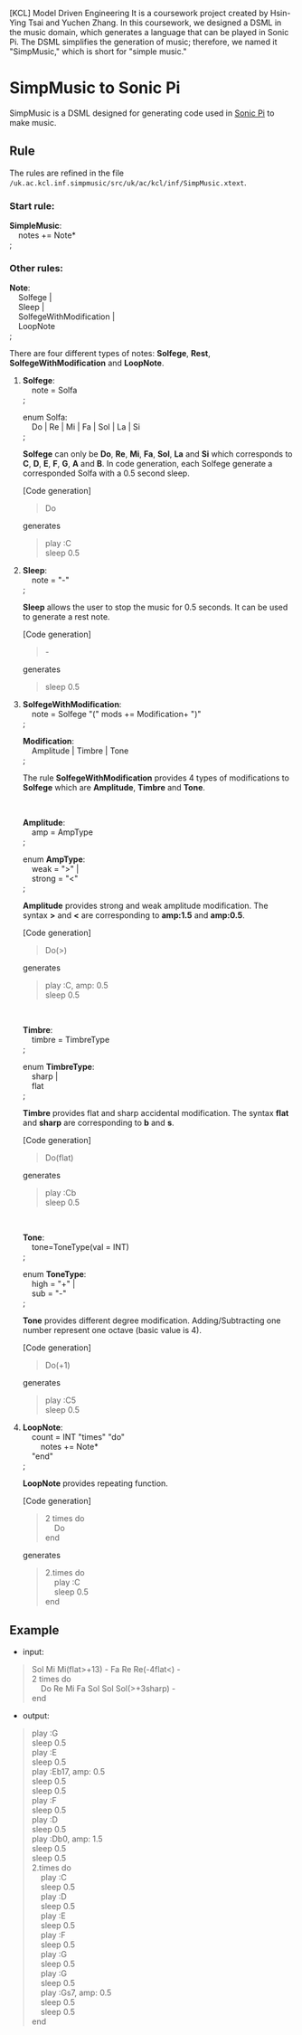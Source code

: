 [KCL] Model Driven Engineering
It is a coursework project created by Hsin-Ying Tsai and Yuchen Zhang. In this coursework, we designed a DSML in the music domain, which generates a language that can be played in Sonic Pi. The DSML simplifies the generation of music; therefore, we named it "SimpMusic," which is short for "simple music."

# SimpMusic to Sonic Pi

SimpMusic is a DSML designed for generating code used in [Sonic Pi](https://sonic-pi.net/) to make music.

## Rule

The rules are refined in the file `/uk.ac.kcl.inf.simpmusic/src/uk/ac/kcl/inf/SimpMusic.xtext`.

### Start rule:

**SimpleMusic**:\
&nbsp;&nbsp;&nbsp;&nbsp;notes += Note*\
;

### Other rules:

**Note**:\
&nbsp;&nbsp;&nbsp;&nbsp;Solfege |\
&nbsp;&nbsp;&nbsp;&nbsp;Sleep |\
&nbsp;&nbsp;&nbsp;&nbsp;SolfegeWithModification |\
&nbsp;&nbsp;&nbsp;&nbsp;LoopNote\
;
    
There are four different types of notes: **Solfege**, **Rest**, **SolfegeWithModification** and **LoopNote**.
    
1. **Solfege**:\
&nbsp;&nbsp;&nbsp;&nbsp;note = Solfa\
;
    
    enum Solfa:\
&nbsp;&nbsp;&nbsp;&nbsp;Do | Re | Mi | Fa | Sol | La | Si\
;
    
    **Solfege** can only be **Do**, **Re**, **Mi**, **Fa**, **Sol**, **La** and **Si** which corresponds to **C**, **D**, **E**, **F**, **G**, **A** and **B**. In code generation, each Solfege generate a corresponded Solfa with a 0.5 second sleep.
    
    [Code generation]
    
    >Do
   
    generates
            
    >play :C\
    >sleep 0.5
    
2. **Sleep**:\
&nbsp;&nbsp;&nbsp;&nbsp;note = "-"\
;
    
    **Sleep** allows the user to stop the music for 0.5 seconds. It can be used to generate a rest note.
    
    [Code generation]
    
    >\-
    
    generates
            
    >sleep 0.5
    
3. **SolfegeWithModification**:\
&nbsp;&nbsp;&nbsp;&nbsp;note = Solfege "(" mods += Modification+ ")"\
;

    **Modification**:\
&nbsp;&nbsp;&nbsp;&nbsp;Amplitude | Timbre | Tone\
;
    
    The rule **SolfegeWithModification** provides 4 types of modifications to **Solfege** which are **Amplitude**, **Timbre** and **Tone**.
    
    <br />
    
    **Amplitude**:\
&nbsp;&nbsp;&nbsp;&nbsp;amp = AmpType\
;
    
    enum **AmpType**:\
&nbsp;&nbsp;&nbsp;&nbsp;weak = ">" |\
&nbsp;&nbsp;&nbsp;&nbsp;strong = "<"\
;
    
    **Amplitude** provides strong and weak amplitude modification. The syntax **>** and **<** are corresponding to **amp:1.5** and **amp:0.5**.
    
    [Code generation]
    
    >Do(>)
    
    generates
            
    >play :C, amp: 0.5\
    >sleep 0.5
    
    <br />

    **Timbre**:\
&nbsp;&nbsp;&nbsp;&nbsp;timbre = TimbreType\
;
    
    enum **TimbreType**:\
&nbsp;&nbsp;&nbsp;&nbsp;sharp |\
&nbsp;&nbsp;&nbsp;&nbsp;flat\
;
    
    **Timbre** provides flat and sharp accidental modification. The syntax **flat** and **sharp** are corresponding to **b** and **s**.
    
    [Code generation]
    
    >Do(flat)
    
    generates
            
    >play :Cb\
    >sleep 0.5
    
    <br />
    
    **Tone**:\
&nbsp;&nbsp;&nbsp;&nbsp;tone=ToneType(val = INT)\
;
    
    enum **ToneType**:\
&nbsp;&nbsp;&nbsp;&nbsp;high = "+" |\
&nbsp;&nbsp;&nbsp;&nbsp;sub = "-"\
;
    
    **Tone** provides different degree modification. Adding/Subtracting one number represent one octave (basic value is 4).
    
    [Code generation]
    
    >Do(+1)
    
    generates
            
    >play :C5\
    >sleep 0.5
    
4. **LoopNote**:\
&nbsp;&nbsp;&nbsp;&nbsp;count = INT "times" "do"\
&nbsp;&nbsp;&nbsp;&nbsp;&nbsp;&nbsp;&nbsp;&nbsp;notes += Note*\
&nbsp;&nbsp;&nbsp;&nbsp;"end"\
;
    
    **LoopNote** provides repeating function.
    
    [Code generation]
    
    >2 times do\
    >&nbsp;&nbsp;&nbsp;&nbsp;Do\
    >end
    
    generates
            
    >2.times do\
    >&nbsp;&nbsp;&nbsp;&nbsp;play :C\
    >&nbsp;&nbsp;&nbsp;&nbsp;sleep 0.5\
    >end
    

## Example

- input:

>Sol Mi Mi(flat>+13) - Fa Re Re(-4flat<) -\
>2 times do\
>&nbsp;&nbsp;&nbsp;&nbsp;Do Re Mi Fa Sol Sol Sol(>+3sharp) -\
>end

- output:

>play :G\
>sleep 0.5\
>play :E\
>sleep 0.5\
>play :Eb17, amp: 0.5\
>sleep 0.5\
>sleep 0.5\
>play :F\
>sleep 0.5\
>play :D\
>sleep 0.5\
>play :Db0, amp: 1.5\
>sleep 0.5\
>sleep 0.5\
>2.times do\
>&nbsp;&nbsp;&nbsp;&nbsp;play :C\
>&nbsp;&nbsp;&nbsp;&nbsp;sleep 0.5\
>&nbsp;&nbsp;&nbsp;&nbsp;play :D\
>&nbsp;&nbsp;&nbsp;&nbsp;sleep 0.5\
>&nbsp;&nbsp;&nbsp;&nbsp;play :E\
>&nbsp;&nbsp;&nbsp;&nbsp;sleep 0.5\
>&nbsp;&nbsp;&nbsp;&nbsp;play :F\
>&nbsp;&nbsp;&nbsp;&nbsp;sleep 0.5\
>&nbsp;&nbsp;&nbsp;&nbsp;play :G\
>&nbsp;&nbsp;&nbsp;&nbsp;sleep 0.5\
>&nbsp;&nbsp;&nbsp;&nbsp;play :G\
>&nbsp;&nbsp;&nbsp;&nbsp;sleep 0.5\
>&nbsp;&nbsp;&nbsp;&nbsp;play :Gs7, amp: 0.5\
>&nbsp;&nbsp;&nbsp;&nbsp;sleep 0.5\
>&nbsp;&nbsp;&nbsp;&nbsp;sleep 0.5\
>end
